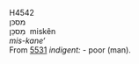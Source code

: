 <body>
  <p>H4542<br>  מסכּן  <br> מִסכֵּן  ‎  miskên  <br><i>mis-kane‘ </i><br>From <a href="h5531.htm">5531</a>  <i>indigent: - </i>poor (man).<br></p>
 </body>